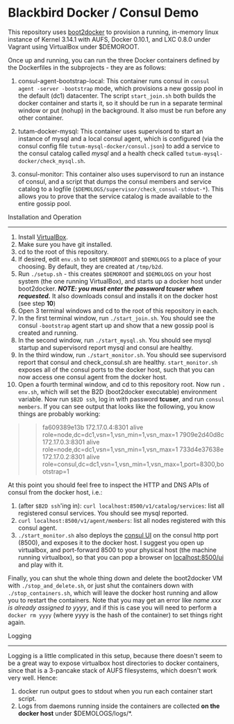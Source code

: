 Blackbird Docker / Consul Demo
==============================

This repository uses [boot2docker](https://github.com/boot2docker/boot2docker) to provision a running, in-memory linux instance of Kernel 3.14.1 with AUFS, Docker 0.10.1, and LXC 0.8.0 under Vagrant using VirtualBox under $DEMOROOT. 

Once up and running, you can run the three Docker containers defined by the Dockerfiles in the subprojects - they are as follows:

1. consul-agent-bootstrap-local: This container runs consul in `consul agent -server -bootstrap` mode, which provisions a new gossip pool in the default (dc1) datacenter. The script `start_join.sh` both builds the docker container and starts it, so it should be run in a separate terminal window or put (nohup) in the background. It also must be run before any other container. 

2. tutam-docker-mysql: This container uses supervisord to start an instance of mysql and a local consul agent, which is configured (via the consul config file `tutum-mysql-docker/consul.json`) to add a service to the consul catalog called *mysql* and a health check called `tutum-mysql-docker/check_mysql.sh`.

3. consul-monitor: This container also uses supervisord to run an instance of consul, and a script that dumps the consul members and service catalog to a logfile (`$DEMOLOGS/supervisor/check_consul-stdout-*`). This allows you to prove that the service catalog is made available to the entire gossip pool. 

Installation and Operation
__________________________

1. Install [VirtualBox](https://www.virtualbox.org/).
2. Make sure you have git installed.
3. cd to the root of this repository.
4. If desired, edit `env.sh` to set `$DEMOROOT` and `$DEMOLOGS` to a place of your choosing. By default, they are created at `/tmp/b2d`.
5. Run `./setup.sh` - this creates `$DEMOROOT` and `$DEMOLOGS` on your host system (the one running VirtualBox), and starts up a docker host under boot2docker. ___NOTE: you must enter the password **tcuser** when requested.___ It also downloads consul and installs it on the docker host (see step **10**)
6. Open 3 terminal windows and cd to the root of this repository in each.
7. In the first terminal window, run `./start_join.sh`. You should see the consul `-bootstrap` agent start up and show that a new gossip pool is created and running.
8. In the second window, run `./start_mysql.sh`. You should see mysql startup and supervisord report mysql and consul are healthy.
9. In the third window, run `./start_monitor.sh`. You should see supervisord report that consul and check_consul.sh are healthy. `start_monitor.sh` exposes all of the consul ports to the docker host, such that you can now access one consul agent from the docker host.
10. Open a fourth terminal window, and cd to this repository root. Now run `. env.sh`, which will set the B2D (boot2docker executable) environment variable. Now run `$B2D ssh`, log in with password **tcuser**, and run `consul members`. If you can see output that looks like the following, you know things are probably working:

>> fa609389e13b  172.17.0.4:8301  alive  role=node,dc=dc1,vsn=1,vsn_min=1,vsn_max=1
>> 7909e2d40d8c  172.17.0.3:8301  alive  role=node,dc=dc1,vsn=1,vsn_min=1,vsn_max=1
>> 733d4e37638e  172.17.0.2:8301  alive  role=consul,dc=dc1,vsn=1,vsn_min=1,vsn_max=1,port=8300,bootstrap=1

At this point you should feel free to inspect the HTTP and DNS APIs of consul from the docker host, i.e.:

   1. (after `$B2D ssh`'ing in): `curl localhost:8500/v1/catalog/services`: list all registered consul services. You should see mysql reported.
   2. `curl localhost:8500/v1/agent/members`: list all nodes registered with this consul agent.
   3. `./start_monitor.sh` also deploys the [consul UI](http://www.consul.io/intro/getting-started/ui.html) on the consul http port (8500), and exposes it to the docker host. I suggest you open up virtualbox, and port-forward 8500 to your physical host (the machine running virtualbox), so that you can pop a browser on [localhost:8500/ui](http://localhost:8500/ui) and play with it.


Finally, you can shut the whole thing down and delete the boot2docker VM with `./stop_and_delete.sh`, or just shut the containers down with `./stop_containers.sh`, which will leave the docker host running and allow you to restart the containers. Note that you may get an error like *name xxx is already assigned to yyyy*, and if this is case you will need to perform a `docker rm yyyy` (where yyyy is the hash of the container) to set things right again. 

Logging
_______

Logging is a little complicated in this setup, because there doesn't seem to be a great way to expose virtualbox host directories to docker containers, since that is a 3-pancake stack of AUFS filesystems, which doesn't work very well. Hence: 
1. docker run output goes to stdout when you run each container start script.
2. Logs from daemons running inside the containers are collected **on the docker host** under $DEMOLOGS/logs/*.
